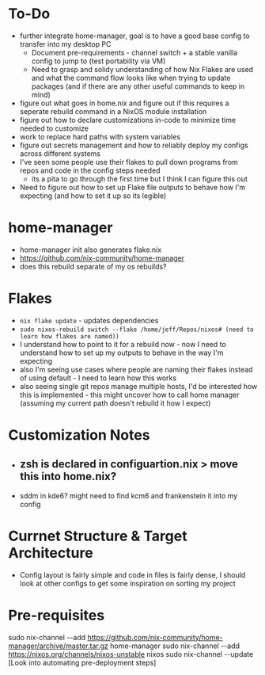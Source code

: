 # To-Do
- further integrate home-manager, goal is to have a good base config to transfer into my desktop PC
  - Document pre-requirements - channel switch + a stable vanilla config to jump to (test portability via VM)
  - Need to grasp and solidy understanding of how Nix Flakes are used and what the command flow looks like when trying to update packages (and if there are any other useful commands to keep in mind)  
- figure out what goes in home.nix and figure out if this requires a seperate rebuild command in a NixOS module installation
- figure out how to declare customizations in-code to minimize time needed to customize
- work to replace hard paths with system variables
- figure out secrets management and how to reliably deploy my configs across different systems
- I've seen some people use their flakes to pull down programs from repos and code in the config steps needed
  - its a pita to go through the first time but I think I can figure this out 
- Need to figure out how to set up Flake file outputs to behave how I'm expecting (and how to set it up so its legible)

# home-manager
- home-manager init also generates flake.nix
- https://github.com/nix-community/home-manager
- does this rebuild separate of my os rebuilds?

# Flakes
- `nix flake update` - updates dependencies 
- `sudo nixos-rebuild switch --flake /home/jeff/Repos/nixos# (need to learn how flakes are named))`
- I understand how to point to it for a rebuild now - now I need to understand how to set up my outputs to behave in the way I'm expecting
- also I'm seeing use cases where people are naming their flakes instead of using default - I need to learn how this works
- also seeing single git repos manage multiple hosts, I'd be interested how this is implemented - this might uncover how to call home manager (assuming my current path doesn't rebuild it how I expect)

# Customization Notes
- zsh is declared in configuartion.nix > move this into home.nix?
  -  
- sddm in kde6? might need to find kcm6 and frankenstein it into my config

# Currnet Structure & Target Architecture
- Config layout is fairly simple and code in files is fairly dense, I should look at other configs to get some inspiration on sorting my project 

# Pre-requisites
sudo nix-channel --add https://github.com/nix-community/home-manager/archive/master.tar.gz home-manager
sudo nix-channel --add https://nixos.org/channels/nixos-unstable nixos
sudo nix-channel --update
[Look into automating pre-deployment steps]
